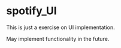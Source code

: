 # spotify_UI

This is just a exercise on UI implementation.

May implement functionality in the future.